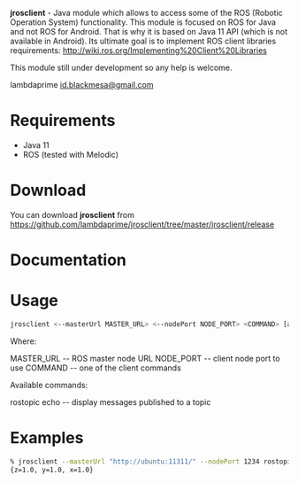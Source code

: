 **jrosclient** - Java module which allows to access some of the ROS (Robotic Operation System) functionality. This module is focused on ROS for Java and not ROS for Android. That is why it is based on Java 11 API (which is not available in Android). Its ultimate goal is to implement ROS client libraries requirements: http://wiki.ros.org/Implementing%20Client%20Libraries

This module still under development so any help is welcome.

lambdaprime <id.blackmesa@gmail.com>

# Requirements

- Java 11
- ROS (tested with Melodic)

# Download

You can download **jrosclient** from <https://github.com/lambdaprime/jrosclient/tree/master/jrosclient/release>

# Documentation

# Usage

```bash
jrosclient <--masterUrl MASTER_URL> <--nodePort NODE_PORT> <COMMAND> [args ...]
```

Where:

MASTER\_URL -- ROS master node URL
NODE\_PORT -- client node port to use
COMMAND -- one of the client commands

Available commands:

rostopic echo <topicName> <topicType> -- display messages published to a topic

# Examples

```bash
% jrosclient --masterUrl "http://ubuntu:11311/" --nodePort 1234 rostopic echo testTopic geometry_msgs/Point
{z=1.0, y=1.0, x=1.0}
```
